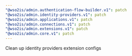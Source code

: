 ```yaml
---
"@wso2is/admin.authentication-flow-builder.v1": patch
"@wso2is/admin.identity-providers.v1": patch
"@wso2is/admin.applications.v1": patch
"@wso2is/admin.connections.v1": patch
"@wso2is/admin.extensions.v1": patch
"@wso2is/admin.core.v1": patch
---
```


Clean up identity providers extension configs
